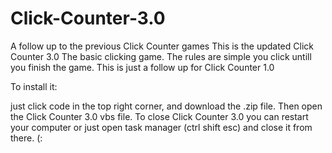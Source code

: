 # Click-Counter-3.0
A follow up to the previous Click Counter games
This is the updated Click Counter 3.0 The basic clicking game. The rules are simple you click untill you finish the game. This is just a follow up for Click Counter 1.0 

To install it:

just click code in the top right corner, and download the .zip file. Then open the Click Counter 3.0 vbs file. To close Click Counter 3.0 you can restart your computer or just open task manager (ctrl shift esc) and close it from there.
(:
